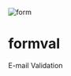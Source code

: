 ![form](https://user-images.githubusercontent.com/71723925/113549793-bb494280-958d-11eb-8f33-4277208c3c1b.png)

# formval
E-mail Validation
